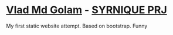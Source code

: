 # [Vlad Md Golam](mdgolam.github.io) - [SYRNIQUE PRJ](http://mdgolam.github.io/my-syrnique/)

My first static website attempt. Based on bootstrap. Funny
